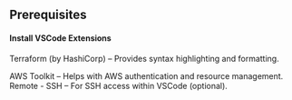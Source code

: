 ## Prerequisites

#### Install VSCode Extensions

Terraform (by HashiCorp) – Provides syntax highlighting and formatting.

AWS Toolkit – Helps with AWS authentication and resource management.
Remote - SSH – For SSH access within VSCode (optional).
